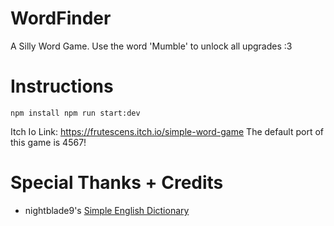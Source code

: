 # WordFinder
A Silly Word Game.
Use the word 'Mumble' to unlock all upgrades :3

# Instructions
`npm install
npm run start:dev`

Itch Io Link: https://frutescens.itch.io/simple-word-game
The default port of this game is 4567!

# Special Thanks + Credits
- nightblade9's [Simple English Dictionary](https://github.com/nightblade9/simple-english-dictionary/tree/main)
